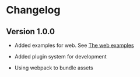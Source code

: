 # Changelog

## Version 1.0.0

- Added examples for web. See [The web examples](./examples/web-example.html)

- Added plugin system for development

- Using webpack to bundle assets

